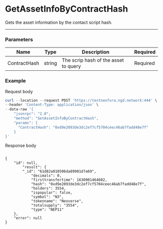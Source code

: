 # GetAssetInfoByContractHash

Gets the asset information by the contact script hash.
<hr>

### Parameters

|    Name    | Type | Description | Required |
| ---------- | --- |    ------    | ----|
| ContractHash     | string| The scrip hash of the asset to query | Required|

### Example

Request body

```powershell
curl --location --request POST 'https://testneofura.ngd.network:444' \
--header 'Content-Type: application/json' \
--data-raw '{
    "jsonrpc": "2.0",
    "method": "GetAssetInfoByContractHash",
    "params": {
      "ContractHash": "0xd9e2093de3dc2ef7cf5704ceec46ab7fadd48e7f"
    }
}'
```

Response body

```json5

{
    "id": null,
        "result": {
        "_id": "61d82a010506da89981d7a69",
            "decimals": 0,
            "firsttransfertime": 1630901464602,
            "hash": "0xd9e2093de3dc2ef7cf5704ceec46ab7fadd48e7f",
            "holders": 3554,
            "ispopular": false,
            "symbol": "N3",
            "tokenname": "Neoverse",
            "totalsupply": "3554",
            "type": "NEP11"
    },
    "error": null
}
```
